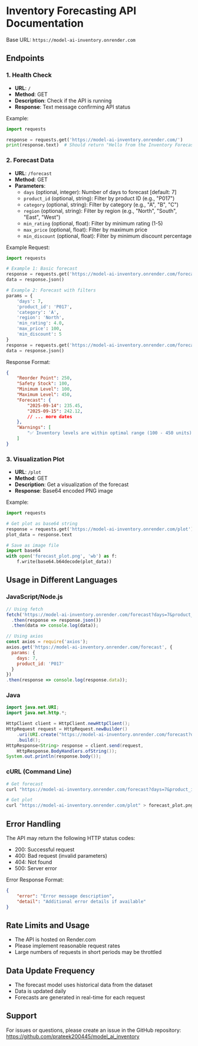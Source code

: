 # Inventory Forecasting API Documentation

Base URL: `https://model-ai-inventory.onrender.com`

## Endpoints

### 1. Health Check
- **URL**: `/`
- **Method**: GET
- **Description**: Check if the API is running
- **Response**: Text message confirming API status

Example:
```python
import requests

response = requests.get('https://model-ai-inventory.onrender.com/')
print(response.text)  # Should return "Hello from the Inventory Forecasting API!"
```

### 2. Forecast Data
- **URL**: `/forecast`
- **Method**: GET
- **Parameters**:
  - `days` (optional, integer): Number of days to forecast [default: 7]
  - `product_id` (optional, string): Filter by product ID (e.g., "P017")
  - `category` (optional, string): Filter by category (e.g., "A", "B", "C")
  - `region` (optional, string): Filter by region (e.g., "North", "South", "East", "West")
  - `min_rating` (optional, float): Filter by minimum rating (1-5)
  - `max_price` (optional, float): Filter by maximum price
  - `min_discount` (optional, float): Filter by minimum discount percentage

Example Request:
```python
import requests

# Example 1: Basic forecast
response = requests.get('https://model-ai-inventory.onrender.com/forecast')
data = response.json()

# Example 2: Forecast with filters
params = {
    'days': 7,
    'product_id': 'P017',
    'category': 'A',
    'region': 'North',
    'min_rating': 4.0,
    'max_price': 100,
    'min_discount': 5
}
response = requests.get('https://model-ai-inventory.onrender.com/forecast', params=params)
data = response.json()
```

Response Format:
```json
{
    "Reorder Point": 250,
    "Safety Stock": 100,
    "Minimum Level": 100,
    "Maximum Level": 450,
    "Forecast": {
        "2025-09-14": 235.45,
        "2025-09-15": 242.12,
        // ... more dates
    },
    "Warnings": [
        "✅ Inventory levels are within optimal range (100 - 450 units)"
    ]
}
```

### 3. Visualization Plot
- **URL**: `/plot`
- **Method**: GET
- **Description**: Get a visualization of the forecast
- **Response**: Base64 encoded PNG image

Example:
```python
import requests

# Get plot as base64 string
response = requests.get('https://model-ai-inventory.onrender.com/plot')
plot_data = response.text

# Save as image file
import base64
with open('forecast_plot.png', 'wb') as f:
    f.write(base64.b64decode(plot_data))
```

## Usage in Different Languages

### JavaScript/Node.js
```javascript
// Using fetch
fetch('https://model-ai-inventory.onrender.com/forecast?days=7&product_id=P017')
  .then(response => response.json())
  .then(data => console.log(data));

// Using axios
const axios = require('axios');
axios.get('https://model-ai-inventory.onrender.com/forecast', {
  params: {
    days: 7,
    product_id: 'P017'
  }
})
.then(response => console.log(response.data));
```

### Java
```java
import java.net.URI;
import java.net.http.*;

HttpClient client = HttpClient.newHttpClient();
HttpRequest request = HttpRequest.newBuilder()
    .uri(URI.create("https://model-ai-inventory.onrender.com/forecast?days=7"))
    .build();
HttpResponse<String> response = client.send(request, 
    HttpResponse.BodyHandlers.ofString());
System.out.println(response.body());
```

### cURL (Command Line)
```bash
# Get forecast
curl "https://model-ai-inventory.onrender.com/forecast?days=7&product_id=P017"

# Get plot
curl "https://model-ai-inventory.onrender.com/plot" > forecast_plot.png
```

## Error Handling

The API may return the following HTTP status codes:
- 200: Successful request
- 400: Bad request (invalid parameters)
- 404: Not found
- 500: Server error

Error Response Format:
```json
{
    "error": "Error message description",
    "detail": "Additional error details if available"
}
```

## Rate Limits and Usage
- The API is hosted on Render.com
- Please implement reasonable request rates
- Large numbers of requests in short periods may be throttled

## Data Update Frequency
- The forecast model uses historical data from the dataset
- Data is updated daily
- Forecasts are generated in real-time for each request

## Support
For issues or questions, please create an issue in the GitHub repository:
https://github.com/prateek200445/model_ai_inventory